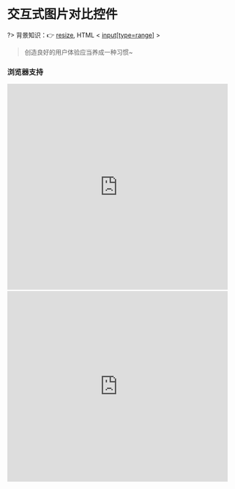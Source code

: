 # 交互式图片对比控件

?> 背景知识：:point_right: [resize](https://developer.mozilla.org/zh-CN/docs/Web/CSS/resize), HTML < [input[type=range]](https://developer.mozilla.org/en-US/docs/Web/HTML/Element/input/range) >

<vuep template="#image-slider"></vuep>

<script v-pre type="text/x-template" id="image-slider">
<style>
  main {
    width: 100%;
    display: flex;
    flex-direction: column;
  }
  main h5 {
    margin: 30px 30px 15px;
  }
  main div.image-slider {
    position: relative;
  }
  main div.image-slider img {
    display: block;
    user-select: none;
    max-width: initial;
  }
  main div.image-slider > img {
    width: 100%;
  }
  main div.image-slider > div > img {
    height: 100%;
  }
  main div.image-slider > div {
    width: 50%;
    position: absolute;
    top: 0; left: 0; bottom: 0;
    overflow: hidden;
  }
  section:nth-of-type(1) div.image-slider > div {
    max-width: 100%;
    resize: horizontal;
  }
  section:nth-of-type(1) div.image-slider > div::before {
    content: "";
    width: 12px; height: 12px;
    position: absolute;
    right: 0px; bottom: 0px;
    padding: 5px;
    cursor: ew-resize;
    background: linear-gradient(-45deg, #E8E2D6 50%, transparent 0);
    background-clip: content-box;
    filter: drop-shadow(0 0 2px rgba(0, 0, 0, .8));
  }
  section:nth-of-type(2) div.image-slider input {
    width: 100%;
    position: absolute;
    left: 0; bottom: 10px;
    margin: 0;
    cursor: ew-resize;
  }
  input[type=range]::-webkit-slider-thumb {
    appearance: none;
    margin-top: -3px;
    width: 10px; height: 10px;
    background-color: #E8E2D6;
    border: none;
    border-radius: 100%;
    mix-blend-mode: luminosity;
    transform: translateY(-1px);
    box-shadow: 0 2px 6px 0 rgba(0, 0, 0, 0.18);
  }
  input[type=range]::-webkit-slider-runnable-track {
    box-shadow: 0 1px 3px 0 rgba(0, 0, 0, 0.12);
    width: 100%; height: 6px;
    cursor: pointer;
    border-radius: 2px;
    border: none;
    background-color: #E8E2D6;
  }
</style>
<template>
  <main ref="main">
    <section>
      <h5>1️⃣ resize 方案</h5>
      <div class="image-slider">
        <div>
            <img src="./static/south-china-sea2015.jpg" alt="Before" />
        </div>
        <img src="./static/south-china-sea2006.jpg" alt="After" />
      </div>
    </section>
    <section>
      <h5>2️⃣ 范围输入控件方案</h5>
      <div ref="slider" class="image-slider range">
        <img ref="sliderImg" src="./static/south-china-sea2015.jpg" alt="Before" />
        <img src="./static/south-china-sea2006.jpg" alt="After" />
      </div>
    </section>
  </main>
</template>
<script>
  module.exports = {
    mounted: function () {
      var div = document.createElement('div');
      var range = document.createElement('input'); 
      this.$refs.slider.insertBefore(div, this.$refs.sliderImg);
      div.appendChild(this.$refs.sliderImg);
      range.type = 'range';
      range.oninput = function () {
          div.style.width = this.value + '%';
      };
      this.$refs.slider.appendChild(range);
    }
  }
</script>
</script>

> 创造良好的用户体验应当养成一种习惯~

### 浏览器支持

<iframe src="https://caniuse.bitsofco.de/embed/index.html?feat=css-resize&amp;periods=future_1,current,past_1,past_2,past_3&amp;accessible-colours=false" frameborder="0" width="100%" height="471px"></iframe>

<iframe src="https://caniuse.bitsofco.de/embed/index.html?feat=input-range&amp;periods=future_1,current,past_1,past_2,past_3&amp;accessible-colours=false" frameborder="0" width="100%" height="436px"></iframe>
